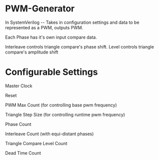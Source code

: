 # PWM-Generator
In SystemVerilog -- Takes in configuration settings and data to be represented as a PWM, outputs PWM. 

Each Phase has it's own input compare data. 

Interleave controls triangle compare's phase shift. Level controls triangle compare's amplitude shift


# Configurable Settings
Master Clock

Reset

PWM Max Count (for controlling base pwm frequency)

Triangle Step Size (for controlling runtime pwm frequency)

Phase Count

Interleave Count (with equi-distant phases)

Triangle Compare Level Count

Dead Time Count
